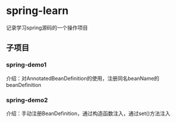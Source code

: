 # spring-learn
记录学习spring源码的一个操作项目

## 子项目
### spring-demo1
介绍：对AnnotatedBeanDefinition的使用，注册同名beanName的beanDefinition

### spring-demo2
介绍：手动注册BeanDefinition，通过构造函数注入，通过set()方法注入